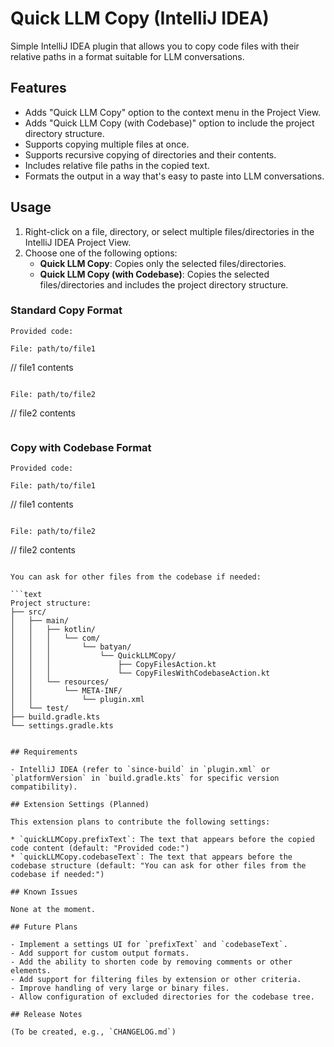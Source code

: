 # Quick LLM Copy (IntelliJ IDEA)

<!-- ![Extension Icon](images/icon.png) --> <!-- User will need to add an icon -->

Simple IntelliJ IDEA plugin that allows you to copy code files with their relative paths in a format suitable for LLM conversations.

## Features

- Adds "Quick LLM Copy" option to the context menu in the Project View.
- Adds "Quick LLM Copy (with Codebase)" option to include the project directory structure.
- Supports copying multiple files at once.
- Supports recursive copying of directories and their contents.
- Includes relative file paths in the copied text.
- Formats the output in a way that's easy to paste into LLM conversations.

## Usage

1. Right-click on a file, directory, or select multiple files/directories in the IntelliJ IDEA Project View.
2. Choose one of the following options:
   - **Quick LLM Copy**: Copies only the selected files/directories.
   - **Quick LLM Copy (with Codebase)**: Copies the selected files/directories and includes the project directory structure.

### Standard Copy Format

```text
Provided code:

File: path/to/file1
```
// file1 contents
```

File: path/to/file2
```
// file2 contents
```
```

### Copy with Codebase Format

```text
Provided code:

File: path/to/file1
```
// file1 contents
```

File: path/to/file2
```
// file2 contents
```

You can ask for other files from the codebase if needed:

```text
Project structure:
├── src/
│   ├── main/
│   │   ├── kotlin/
│   │   │   └── com/
│   │   │       └── batyan/
│   │   │           └── QuickLLMCopy/
│   │   │               ├── CopyFilesAction.kt
│   │   │               └── CopyFilesWithCodebaseAction.kt
│   │   └── resources/
│   │       └── META-INF/
│   │           └── plugin.xml
│   └── test/
├── build.gradle.kts
└── settings.gradle.kts
```
```

## Requirements

- IntelliJ IDEA (refer to `since-build` in `plugin.xml` or `platformVersion` in `build.gradle.kts` for specific version compatibility).

## Extension Settings (Planned)

This extension plans to contribute the following settings:

* `quickLLMCopy.prefixText`: The text that appears before the copied code content (default: "Provided code:")
* `quickLLMCopy.codebaseText`: The text that appears before the codebase structure (default: "You can ask for other files from the codebase if needed:")

## Known Issues

None at the moment.

## Future Plans

- Implement a settings UI for `prefixText` and `codebaseText`.
- Add support for custom output formats.
- Add the ability to shorten code by removing comments or other elements.
- Add support for filtering files by extension or other criteria.
- Improve handling of very large or binary files.
- Allow configuration of excluded directories for the codebase tree.

## Release Notes

(To be created, e.g., `CHANGELOG.md`) 